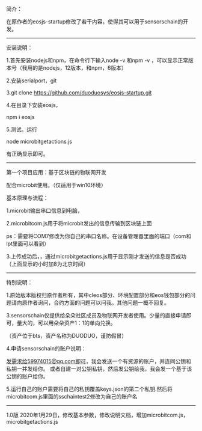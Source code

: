 简介：

在原作者的eosjs-startup修改了若干内容，使得其可以用于sensorschain的开发。

--------------------------------------------
安装说明：

1.首先安装nodejs和npm，在命令行下输入node -v 和npm -v ，可以显示正常版本号（我用的是nodejs，12版本，和npm，6版本）

2.安装serialport，git

3.git clone https://github.com/duoduosys/eosjs-startup.git

4.在目录下安装eosjs，

npm i eosjs

5.测试。运行

node microbitgetactions.js

有正确显示即可。


--------------------------------------------
第一个项目应用：基于区块链的物联网开发

配合microbit使用。（仅适用于win10环境）

基本原理与流程：

1.microbit输出串口信息到电脑，

2.microbitcom.js用于将microbit发出的信息传输到区块链上面

ps：需要将COM7修改为你自己的串口名称。在设备管理器里面的端口（com和lpt里面可以看到）

3.上传成功后，，通过microbitgetactions.js用于显示刚才发送的信息是否成功（上面显示的小时加8为北京时间）

---------------------------------------------
特别说明：

1.原始版本版权归原作者所有，其中cleos部分、环境配置部分和eos钱包部分的问题请向原作者询问，合约方面的问题可以问我。其他问题一概不回复。

3.sensorschain仅提供给朵朵社区成员及物联网开发者使用。少量的直接申请即可，量大的，可以用朵朵资产1：1的单向兑换。

（资产位于bts，资产名称为DUODUO，谨防假冒）

4.申请sensorschain的账户说明：

发需求给59974015@qq.com即可，我会发送一个有资源的账户，并连同公钥和私钥一并发给你。
或者自建一对公钥私钥，然后发公钥给我，我会发一个基于该公钥的账户给你。

5.运行自己的账户需要将自己的私钥覆盖keys.json的第二个私钥.然后将microbitcom.js里面的sschaintest2修改为自己的账户名

---------------------------------------------

1.0版 2020年1月29日，修改基本参数，修改说明文档，增加microbitcom.js，microbitgetactions.js

